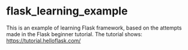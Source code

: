 # flask_learning_example
This is an example of learning Flask framework, based on the attempts made in the Flask beginner tutorial. The tutorial shows: https://tutorial.helloflask.com/
